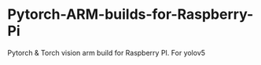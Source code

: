 # Pytorch-ARM-builds-for-Raspberry-Pi
Pytorch  &amp; Torch vision arm build for Raspberry PI. For yolov5 
